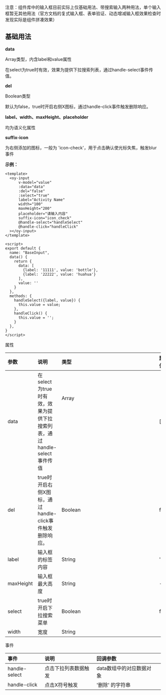 注意：组件库中的输入框目前实际上仅基础用法、带搜索输入两种用法，单个输入框暂无其他用法（官方文档的复式输入框、表单验证、动态增减输入框效果检查时发现实际是组件拼凑效果）

## 基础用法

**data**

Array<Object>类型，内含label和value属性

在select为true时有效，效果为提供下拉搜索列表，通过handle-select事件传值。



**del**

Boolean类型

默认为false，true时开启右侧X图标，通过handle-click事件触发删除响应。



**label、width、maxHeight、placeholder**

均为语义化属性



**suffix-icon**

为右侧添加的图标，一般为 'icon-check'，用于点击确认使光标失焦，触发blur事件



**示例：**

```vue
<template>
  <oy-input
      v-model="value"
      :data="data"
      :del="false"
      :select="true"
      label="Activity Name"
      width="100"
      maxHeight="200"
      placeholder="请输入内容"
      suffix-icon="icon_check"
      @handle-select="handleSelect"
      @handle-click="handleClick"
  ></oy-input>
</template>

<script>
export default {
  name: "BaseInput",
  data() {
    return {
      data: [
        {label: '11111', value: 'bottle'},
        {label: '22222', value: 'huahua'}
      ],
      value: ''
    }
  },
  methods: {
    handleSelect({label, value}) {
      this.value = value;
    },
    handleClick() {
      this.value = '';
    }
  },
}
</script>
```



属性

| 参数      | 说明                                                         | 类型          | 默认值 |
| :-------- | :----------------------------------------------------------- | :------------ | :----- |
| data      | 在select为true时有效，效果为提供下拉搜索列表，通过handle-select事件传值 | Array<Object> | []     |
| del       | true时开启右侧X图标，通过handle-click事件触发删除响应。      | Boolean       | false  |
| label     | 输入框的标签内容                                             | String        | ''     |
| maxHeight | 输入框最大高度                                               | String        | -      |
| select    | true时开启下拉搜索菜单                                       | Boolean       | false  |
| width     | 宽度                                                         | String        |        |



事件

| 事件          | 说明                 | 回调参数                 |      |
| :------------ | :------------------- | :----------------------- | :--- |
| handle-select | 点击下拉列表数据触发 | data数组中的对应数据对象 |      |
| handle-click  | 点击X符号触发        | '删除' 的字符串          |      |
